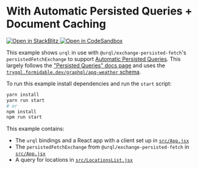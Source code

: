 # With Automatic Persisted Queries + Document Caching

<p>
  <a href="https://stackblitz.com/github/urql-graphql/urql/tree/main/examples/with-apq">
    <img
      alt="Open in StackBlitz"
      src="https://img.shields.io/badge/open_in_stackblitz-1269D3?logo=stackblitz&style=for-the-badge"
    />
  </a>
  <a href="https://codesandbox.io/p/sandbox/github/urql-graphql/urql/tree/main/examples/with-apq">
    <img
      alt="Open in CodeSandbox"
      src="https://img.shields.io/badge/open_in_codesandbox-151515?logo=codesandbox&style=for-the-badge"
    />
  </a>
</p>

This example shows `urql` in use with `@urql/exchange-persisted-fetch`'s `persistedFetchExchange`
to support [Automatic Persisted
Queries](https://www.apollographql.com/docs/apollo-server/performance/apq/). This largely follows
the ["Persisted Queries" docs
page](https://formidable.com/open-source/urql/docs/advanced/persistence-and-uploads/#automatic-persisted-queries)
and uses the [`trygql.formidable.dev/graphql/apq-weather` schema](https://github.com/FormidableLabs/trygql).

To run this example install dependencies and run the `start` script:

```sh
yarn install
yarn run start
# or
npm install
npm run start
```

This example contains:

- The `urql` bindings and a React app with a client set up in [`src/App.jsx`](src/App.jsx)
- The `persistedFetchExchange` from `@urql/exchange-persisted-fetch` in [`src/App.jsx`](src/App.jsx)
- A query for locations in [`src/LocationsList.jsx`](src/pages/LocationsList.jsx)
